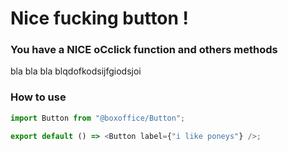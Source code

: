 # Nice fucking button !

### You have a NICE oCclick function and others methods

bla bla bla blqdofkodsijfgiodsjoi

### How to use

```js
import Button from "@boxoffice/Button";

export default () => <Button label={"i like poneys"} />;
```

